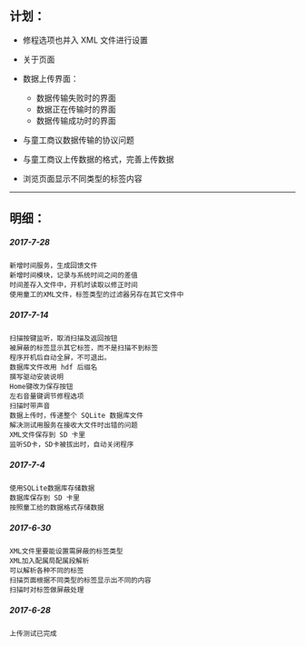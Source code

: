 计划：
---------

- 修程选项也并入 XML 文件进行设置

- 关于页面

- 数据上传界面：
    - 数据传输失败时的界面
    - 数据正在传输时的界面
    - 数据传输成功时的界面

- 与童工商议数据传输的协议问题

- 与童工商议上传数据的格式，完善上传数据

- 浏览页面显示不同类型的标签内容

*********

明细：
--------

##### 2017-7-28
    新增时间服务，生成回馈文件
    新增时间模块，记录与系统时间之间的差值
    时间差存入文件中，开机时读取以修正时间
    使用童工的XML文件，标签类型的过滤器另存在其它文件中

##### 2017-7-14
    扫描按键监听，取消扫描及返回按钮
    被屏蔽的标签显示其它标签，而不是扫描不到标签
    程序开机后自动全屏，不可退出。
    数据库文件改用 hdf 后缀名
    撰写驱动安装说明
    Home键改为保存按钮
    左右音量键调节修程选项
    扫描时带声音
    数据上传时，传递整个 SQLite 数据库文件
    解决测试用服务在接收大文件时出错的问题
    XML文件保存到 SD 卡里
    监听SD卡，SD卡被拔出时，自动关闭程序

##### 2017-7-4
    使用SQLite数据库存储数据
    数据库保存到 SD 卡里
    按照童工给的数据格式存储数据

##### 2017-6-30
    XML文件里要能设置需屏蔽的标签类型
    XML加入配属局配属段解析
    可以解析各种不同的标签
    扫描页面根据不同类型的标签显示出不同的内容
    扫描时对标签做屏蔽处理

##### 2017-6-28
    上传测试已完成

